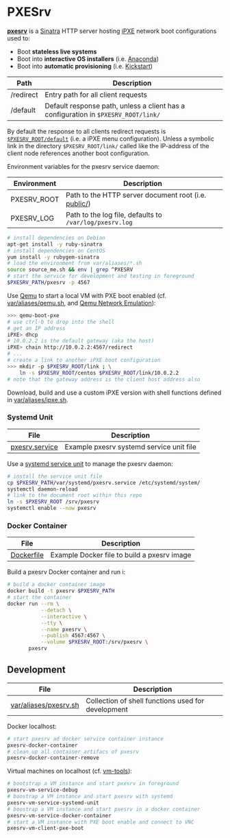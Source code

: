 # PXESrv

**[pxesrv](pxesrv)** is a [Sinatra][01] HTTP server hosting [iPXE][00] network boot configurations used to:

* Boot **stateless live systems**
* Boot into **interactive OS installers** (i.e. [Anaconda][10])
* Boot into **automatic provisioning** (i.e. [Kickstart][09])

Path            | Description
----------------|------------------------
/redirect       | Entry path for all client requests
/default        | Default response path, unless a client has a configuration in `$PXESRV_ROOT/link/`

By default the response to all clients redirect requests is [`$PXESRV_ROOT/default`](public/default) (i.e. a iPXE menu configuration). Unless a symbolic link in the directory `$PXESRV_ROOT/link/` called like the IP-address of the client node references another boot configuration. 

Environment variables for the pxesrv service daemon:

Environment       | Description
------------------|---------------------------
PXESRV_ROOT       | Path to the HTTP server document root (i.e. [public/](public/))
PXESRV_LOG        | Path to the log file, defaults to `/var/log/pxesrv.log`

```bash
# install dependencies on Debian
apt-get install -y ruby-sinatra
# install dependencies on CentOS
yum install -y rubygem-sinatra
# load the environment from var/aliases/*.sh 
source source_me.sh && env | grep ^PXESRV
# start the service for development and testing in foreground
$PXESRV_PATH/pxesrv -p 4567
```

Use [Qemu][03] to start a local VM with PXE boot enabled (cf. [var/aliases/qemu.sh][04], and [Qemu Network Emulation][02]):

```bash
>>> qemu-boot-pxe
# use ctrl-b to drop into the shell
# get an IP address
iPXE> dhcp
# 10.0.2.2 is the default gateway (aka the host)
iPXE> chain http://10.0.2.2:4567/redirect
# ...
# create a link to another iPXE boot configuration
>>> mkdir -p $PXESRV_ROOT/link ; \
    ln -s $PXESRV_ROOT/centos $PXESRV_ROOT/link/10.0.2.2
# note that the gateway address is the client host address also
```

Download, build and use a custom iPXE version with shell functions defined in [var/aliases/ipxe.sh][07].

### Systemd Unit

File                 | Description
---------------------|------------------------
[pxesrv.service][06] | Example pxesrv systemd service unit file

Use a [systemd service unit][11] to manage the pxesrv daemon:

```bash
# install the service unit file
cp $PXESRV_PATH/var/systemd/pxesrv.service /etc/systemd/system/
systemctl daemon-reload
# link to the document root within this repo
ln -s $PXESRV_ROOT /srv/pxesrv
systemctl enable --now pxesrv
```

### Docker Container

File                      | Description
--------------------------|------------------------
[Dockerfile](Dockerfile)  | Example Docker file to build a pxesrv image

Build a pxesrv Docker container and run i:

```bash
# build a docker container image
docker build -t pxesrv $PXESRV_PATH
# start the container
docker run --rm \
           --detach \
           --interactive \
           --tty \
           --name pxesrv \
           --publish 4567:4567 \
           --volume $PXESRV_ROOT:/srv/pxesrv \
       pxesrv
```

## Development

File                         | Description
-----------------------------|------------------------
[var/aliases/pxesrv.sh][08]  | Collection of shell functions used for development

Docker localhost:

```bash
# start pxesrv ad docker service container instance
pxesrv-docker-container
# clean up all container artifacs of pxesrv
pxesrv-docker-container-remove
```

Virtual machines on localhost (cf. [vm-tools][12]):

```bash
# bootstrap a VM instance and start pxesrv in foreground
pxesrv-vm-service-debug
# boostrap a VM instance and start pxesrv with systemd
pxesrv-vm-service-systemd-unit
# boostrap a VM instance and start pxesrv in a docker container
pxesrv-vm-service-docker-container
# start a VM instance with PXE boot enable and connect to VNC
pxesrv-vm-client-pxe-boot
```


[00]: http://ipxe.org "iPXE home-page"
[01]: http://sinatrarb.com/ "Sinatra home-page"
[02]: https://qemu.weilnetz.de/doc/qemu-doc.html#pcsys_005fnetwork "Qemu Network Emulation"
[03]: https://www.qemu.org/ "Qemu home-page"
[04]: var/aliases/qemu.sh 
[05]: docs/test.md
[06]: var/systemd/pxesrv.service
[07]: var/aliases/ipxe.sh
[08]: var/aliases/pxesrv.sh
[09]: http://pykickstart.readthedocs.io "Kickstart documentation"
[10]: https://fedoraproject.org/wiki/Anaconda "Anaconda documentation"
[11]: https://www.freedesktop.org/software/systemd/man/systemd.service.html
[12]: https://github.com/vpenso/vm-tools "vm-tools home-page"
